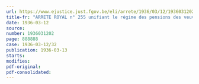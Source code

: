 ```yaml
---
url: https://www.ejustice.just.fgov.be/eli/arrete/1936/03/12/1936031202/justel
title-fr: "ARRETE ROYAL n° 255 unifiant le régime des pensions des veuves et des orphelins des membres de l'armée et de la gendarmerie."
date: 1936-03-12
source:
number: 1936031202
page: 888888
case: 1936-03-12/32
publication: 1936-03-13
starts:
modifies:
pdf-original:
pdf-consolidated:
---
```


